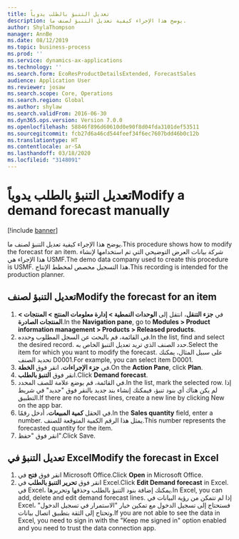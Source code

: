 ```yaml
---
title: تعديل التنبؤ بالطلب يدوياً
description: يوضح هذا الإجراء كيفية تعديل التنبؤ لصنف ما.
author: ShylaThompson
manager: AnnBe
ms.date: 08/12/2019
ms.topic: business-process
ms.prod: ''
ms.service: dynamics-ax-applications
ms.technology: ''
ms.search.form: EcoResProductDetailsExtended, ForecastSales
audience: Application User
ms.reviewer: josaw
ms.search.scope: Core, Operations
ms.search.region: Global
ms.author: shylaw
ms.search.validFrom: 2016-06-30
ms.dyn365.ops.version: Version 7.0.0
ms.openlocfilehash: 58846f896d60610d0e90f8d04fda3101def53511
ms.sourcegitcommit: fcb27d6a46cd544feef34f6ec7607bdd46b0c12b
ms.translationtype: HT
ms.contentlocale: ar-SA
ms.lasthandoff: 03/18/2020
ms.locfileid: "3148091"
---
```

# <a name="modify-a-demand-forecast-manually"></a><span data-ttu-id="26e12-103">تعديل التنبؤ بالطلب يدوياً</span><span class="sxs-lookup"><span data-stu-id="26e12-103">Modify a demand forecast manually</span></span>

[!include [banner](../../includes/banner.md)]

<span data-ttu-id="26e12-104">يوضح هذا الإجراء كيفية تعديل التنبؤ لصنف ما.</span><span class="sxs-lookup"><span data-stu-id="26e12-104">This procedure shows how to modify the forecast for an item.</span></span> <span data-ttu-id="26e12-105">شركة بيانات العرض التوضيحي التي تم استخدامها لإنشاء هذا الإجراء هي USMF.</span><span class="sxs-lookup"><span data-stu-id="26e12-105">The demo data company used to create this procedure is USMF.</span></span> <span data-ttu-id="26e12-106">هذا التسجيل مخصص لمخطط الإنتاج‬.</span><span class="sxs-lookup"><span data-stu-id="26e12-106">This recording is intended for the production planner.</span></span> 


## <a name="modify-the-forecast-for-an-item"></a><span data-ttu-id="26e12-107">تعديل التنبؤ لصنف</span><span class="sxs-lookup"><span data-stu-id="26e12-107">Modify the forecast for an item</span></span>
1. <span data-ttu-id="26e12-108">‏‫في **جزء التنقل**، انتقل إلى **الوحدات النمطية > إدارة معلومات المنتج > المنتجات > المنتجات الصادرة**‬‏‎.</span><span class="sxs-lookup"><span data-stu-id="26e12-108">In the **Navigation pane**, go to **Modules > Product information management > Products > Released products**.</span></span>
2. <span data-ttu-id="26e12-109">في القائمة، قم بالبحث عن السجل المطلوب وحدده.</span><span class="sxs-lookup"><span data-stu-id="26e12-109">In the list, find and select the desired record.</span></span> <span data-ttu-id="26e12-110">حدد الصنف الذي تريد تعديل التنبؤ الخاص به.</span><span class="sxs-lookup"><span data-stu-id="26e12-110">Select the item for which you want to modify the forecast.</span></span> <span data-ttu-id="26e12-111">على سبيل المثال، يمكنك تحديد الصنف D0001.</span><span class="sxs-lookup"><span data-stu-id="26e12-111">For example, you can select item D0001.</span></span>  
3. <span data-ttu-id="26e12-112">في **جزء الإجراءات**، انقر فوق **الخطة**.</span><span class="sxs-lookup"><span data-stu-id="26e12-112">On the **Action Pane**, click **Plan**.</span></span>
4. <span data-ttu-id="26e12-113">انقر فوق **التنبؤ بالطلب**.</span><span class="sxs-lookup"><span data-stu-id="26e12-113">Click **Demand forecast**.</span></span>
5. <span data-ttu-id="26e12-114">في القائمة، قم بوضع علامة للصف المحدد.</span><span class="sxs-lookup"><span data-stu-id="26e12-114">In the list, mark the selected row.</span></span> <span data-ttu-id="26e12-115">إذا لم يكن هناك أي بنود تنبؤ، فيمكنك إنشاء بند جديد بالنقر فوق "جديد" في شريط التطبيق.</span><span class="sxs-lookup"><span data-stu-id="26e12-115">If there are no forecast lines, create a new line by clicking New on the app bar.</span></span>  
6. <span data-ttu-id="26e12-116">في الحقل **كمية المبيعات**، أدخل رقمًا.</span><span class="sxs-lookup"><span data-stu-id="26e12-116">In the **Sales quantity** field, enter a number.</span></span> <span data-ttu-id="26e12-117">يمثل هذا الرقم الكمية المتوقعة للصنف.</span><span class="sxs-lookup"><span data-stu-id="26e12-117">This number represents the forecasted quantity for the item.</span></span>  
7. <span data-ttu-id="26e12-118">انقر فوق "حفظ".</span><span class="sxs-lookup"><span data-stu-id="26e12-118">Click Save.</span></span>

## <a name="modify-the-forecast-in-excel"></a><span data-ttu-id="26e12-119">تعديل التنبؤ في Excel</span><span class="sxs-lookup"><span data-stu-id="26e12-119">Modify the forecast in Excel</span></span>
1. <span data-ttu-id="26e12-120">انقر فوق **فتح** في Microsoft Office.</span><span class="sxs-lookup"><span data-stu-id="26e12-120">Click **Open** in Microsoft Office.</span></span>
2. <span data-ttu-id="26e12-121">انقر فوق **تحرير التنبؤ بالطلب** في Excel.</span><span class="sxs-lookup"><span data-stu-id="26e12-121">Click **Edit Demand forecast** in Excel.</span></span> <span data-ttu-id="26e12-122">في Excel، يمكنك إضافة بنود التنبؤ بالطلب وحذفها وتحريرها.</span><span class="sxs-lookup"><span data-stu-id="26e12-122">In Excel, you can add, delete and edit demand forecast lines.</span></span> <span data-ttu-id="26e12-123">إذا لم تتمكن من رؤية البيانات في Excel، فستحتاج إلى تسجيل الدخول مع تمكين خيار "الاستمرار في تسجيل الدخول" وتحتاج إلى الثقة بتطبيق اتصال بيانات.</span><span class="sxs-lookup"><span data-stu-id="26e12-123">If you are not able to see the data in Excel, you need to sign in with the "Keep me signed in" option enabled and you need to trust the data connection app.</span></span>  


